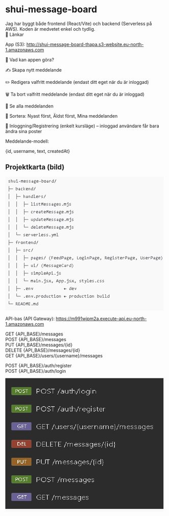 # shui-message-board

Jag har byggt både frontend (React/Vite) och backend (Serverless på AWS).
Koden är medvetet enkel och tydlig.        
🔗 Länkar

App (S3):
http://shui-message-board-thapa.s3-website.eu-north-1.amazonaws.com

🎯 Vad kan appen göra?

✍️ Skapa nytt meddelande

✏️ Redigera valfritt meddelande (endast ditt eget när du är inloggad)

🗑️ Ta bort valfritt meddelande (endast ditt eget när du är inloggad)

👀 Se alla meddelanden

🔽 Sortera: Nyast först, Äldst först, Mina meddelanden

🔐 Inloggning/Registrering (enkelt kursläge) – inloggad användare får bara ändra sina poster

Meddelande-modell:

{id, username, text, createdAt}

## Projektkarta (bild)

![Projektstruktur för Shui – Message Board](./Projektstruktur-shui-message-board.jpg)

API-bas (API Gateway):
https://m991wjpm2a.execute-api.eu-north-1.amazonaws.com

GET    {API_BASE}/messages  
POST   {API_BASE}/messages  
PUT    {API_BASE}/messages/{id}  
DELETE {API_BASE}/messages/{id}  
GET    {API_BASE}/users/{username}/messages  

POST   {API_BASE}/auth/register  
POST   {API_BASE}/auth/login


![Projektstruktur för Shui – Message Board](./endPoints.jpg)
